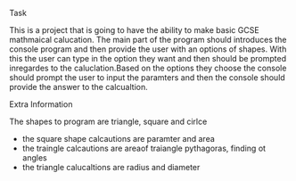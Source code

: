 Task

This is a project that is going to have the ability to make basic GCSE mathmaical calucation. The main part of the program should introduces the console program and then provide the user with an options of shapes. With this the user can type in the option they want and then should be prompted inregardes to the caluclation.Based on the options they choose the console should prompt the user to input the paramters and then the console should provide the answer to the calcualtion.

Extra Information

The shapes to program are triangle, square and cirlce 

- the square shape calcautions are paramter and area
- the traingle calcautions are areaof traiangle pythagoras, finding ot angles
- the triangle calucaltions are radius and diameter



